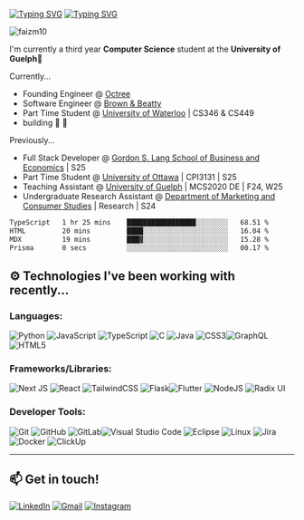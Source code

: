 [![Typing SVG](https://readme-typing-svg.demolab.com?font=Poppins&weight=600&size=25&pause=1000&color=F7F7F7&vCenter=true&width=430&height=40&lines=Hi+there!+I'm+Faiz+%F0%9F%91%8B)](https://git.io/typing-svg#gh-dark-mode-only)
[![Typing SVG](https://readme-typing-svg.demolab.com?font=Poppins&weight=600&size=25&pause=1000&color=000000&vCenter=true&width=430&height=40&lines=Hi+there!+I'm+Faiz+%F0%9F%91%8B)](https://git.io/typing-svg#gh-light-mode-only)

<p align="left"> <img src="https://komarev.com/ghpvc/?username=faizm10&label=Profile%20views&color=0e75b6&style=flat" alt="faizm10" /> </p>

I'm currently a third year **Computer Science** student at the **University of Guelph**🌱

Currently...
- Founding Engineer @ [Octree](https://useoctree.com/)
- Software Engineer @ [Brown & Beatty](https://www.brownandbeatty.com/)
- Part Time Student @ [University of Waterloo](http://uwaterloo.ca/) | CS346 & CS449
- building 🚧 🚀 

Previously...
- Full Stack Developer @ [Gordon S. Lang School of Business and Economics](https://www.uoguelph.ca/lang/programs/?utm_source=google&utm_medium=cpc&utm_campaign=21850775703&utm_content=171246619642&utm_term=guelph%20university%20business%20programs&gad_source=1&gclid=Cj0KCQjwtJ6_BhDWARIsAGanmKf5bNjUCQ7cVK4KfM8vCzA_1rl3V1OumHHoBodKu5ZyA6pC9D_zKpQaAtycEALw_wcB) | S25
- Part Time Student @ [University of Ottawa](https://www.uottawa.ca/) | CPI3131 | S25
- Teaching Assistant @ [University of Guelph]() | MCS2020 DE | F24, W25
- Undergraduate Research Assistant @ [Department of Marketing and Consumer Studies](https://mcs-2020.vercel.app/) | Research | S24

<!--START_SECTION:waka-->

```txt
TypeScript   1 hr 25 mins    █████████████████░░░░░░░░   68.51 %
HTML         20 mins         ████░░░░░░░░░░░░░░░░░░░░░   16.04 %
MDX          19 mins         ███▓░░░░░░░░░░░░░░░░░░░░░   15.28 %
Prisma       0 secs          ░░░░░░░░░░░░░░░░░░░░░░░░░   00.17 %
```

<!--END_SECTION:waka-->


## ⚙️ Technologies I've been working with recently...

### Languages:
![Python](https://img.shields.io/badge/python-3670A0?style=for-the-badge&logo=python&logoColor=ffdd54) ![JavaScript](https://img.shields.io/badge/javascript-%23323330.svg?style=for-the-badge&logo=javascript&logoColor=%23F7DF1E) ![TypeScript](https://img.shields.io/badge/typescript-%23007ACC.svg?style=for-the-badge&logo=typescript&logoColor=white) ![C](https://img.shields.io/badge/c-%2300599C.svg?style=for-the-badge&logo=c&logoColor=white) ![Java](https://img.shields.io/badge/java-%23ED8B00.svg?style=for-the-badge&logo=openjdk&logoColor=white) ![CSS3](https://img.shields.io/badge/css3-%231572B6.svg?style=for-the-badge&logo=css3&logoColor=white)![GraphQL](https://img.shields.io/badge/-GraphQL-E10098?style=for-the-badge&logo=graphql&logoColor=white) ![HTML5](https://img.shields.io/badge/html5-%23E34F26.svg?style=for-the-badge&logo=html5&logoColor=white) 

### Frameworks/Libraries: 
![Next JS](https://img.shields.io/badge/Next-black?style=for-the-badge&logo=next.js&logoColor=white)
![React](https://img.shields.io/badge/react-%2320232a.svg?style=for-the-badge&logo=react&logoColor=%2361DAFB)
 ![TailwindCSS](https://img.shields.io/badge/tailwindcss-%2338B2AC.svg?style=for-the-badge&logo=tailwind-css&logoColor=white) ![Flask](https://img.shields.io/badge/flask-%23000.svg?style=for-the-badge&logo=flask&logoColor=white)![Flutter](https://img.shields.io/badge/Flutter-%2302569B.svg?style=for-the-badge&logo=Flutter&logoColor=white) ![NodeJS](https://img.shields.io/badge/node.js-6DA55F?style=for-the-badge&logo=node.js&logoColor=white) ![Radix UI](https://img.shields.io/badge/radix%20ui-161618.svg?style=for-the-badge&logo=radix-ui&logoColor=white)


### Developer Tools:
![Git](https://img.shields.io/badge/git-%23F05033.svg?style=for-the-badge&logo=git&logoColor=white) ![GitHub](https://img.shields.io/badge/github-%23121011.svg?style=for-the-badge&logo=github&logoColor=white) ![GitLab](https://img.shields.io/badge/gitlab-%23181717.svg?style=for-the-badge&logo=gitlab&logoColor=white)![Visual Studio Code](https://img.shields.io/badge/Visual%20Studio%20Code-0078d7.svg?style=for-the-badge&logo=visual-studio-code&logoColor=white) ![Eclipse](https://img.shields.io/badge/Eclipse-FE7A16.svg?style=for-the-badge&logo=Eclipse&logoColor=white) ![Linux](https://img.shields.io/badge/Linux-FCC624?style=for-the-badge&logo=linux&logoColor=black) ![Jira](https://img.shields.io/badge/jira-%230A0FFF.svg?style=for-the-badge&logo=jira&logoColor=white) ![Docker](https://img.shields.io/badge/docker-%230db7ed.svg?style=for-the-badge&logo=docker&logoColor=white) ![ClickUp](https://img.shields.io/badge/clickup-%23FF61F6.svg?style=for-the-badge&logo=clickup&logoColor=white)



---

## 📫 Get in touch!

[![LinkedIn](https://img.shields.io/badge/LinkedIn-0077B5?style=for-the-badge&logo=linkedin&logoColor=white)](https://www.linkedin.com/in/faiz-mustansar-a9a435213/) [![Gmail](https://img.shields.io/badge/Gmail-D14836?style=for-the-badge&logo=gmail&logoColor=white)](mailto:faizmustansar10@gmail.com) [![Instagram](https://img.shields.io/badge/Instagram-%23E4405F.svg?style=for-the-badge&logo=Instagram&logoColor=white)](https://www.instagram.com/faizm.30/)

